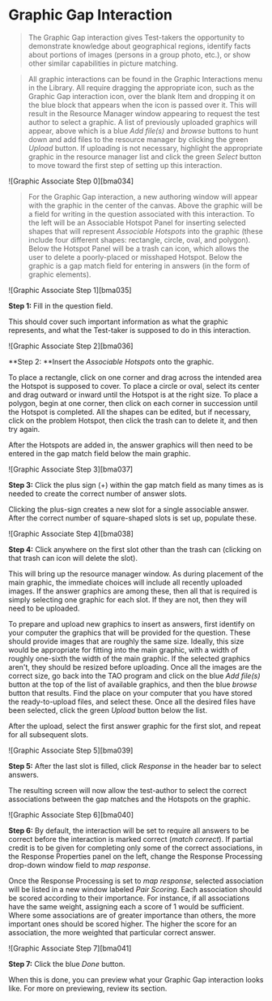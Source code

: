 # Graphic Gap Interaction

>The Graphic Gap interaction gives Test-takers the opportunity to demonstrate knowledge about geographical regions, identify facts about portions of images (persons in a group photo, etc.), or show other similar capabilities in picture matching.

>All graphic interactions can be found in the Graphic Interactions menu in the Library. All require dragging the appropriate icon, such as the Graphic Gap interaction icon, over the blank Item and dropping it on the blue block that appears when the icon is passed over it. This will result in the Resource Manager window appearing to request the test author to select a graphic. A list of previously uploaded graphics will appear, above which is a blue *Add file(s)* and *browse* buttons to hunt down and add files to the resource manager by clicking the green *Upload* button. If uploading is not necessary, highlight the appropriate graphic in the resource manager list and click the green *Select* button to move toward the first step of setting up this interaction.

![Graphic Associate Step 0][bma034]

>For the Graphic Gap interaction, a new authoring window will appear with the graphic in the center of the canvas. Above the graphic will be a field for writing in the question associated with this interaction. To the left will be an Associable Hotspot Panel for inserting selected shapes that will represent *Associable Hotspots* into the graphic (these include four different shapes: rectangle, circle, oval, and polygon). Below the Hotspot Panel will be a trash can icon, which allows the user to delete a poorly-placed or misshaped Hotspot. Below the graphic is a gap match field for entering in answers (in the form of graphic elements).

![Graphic Associate Step 1][bma035]

**Step 1:** Fill in the question field. 

This should cover such important information as what the graphic represents, and what the Test-taker is supposed to do in this interaction.

![Graphic Associate Step 2][bma036]

**Step 2: **Insert the *Associable Hotspots* onto the graphic.

To place a rectangle, click on one corner and drag across the intended area the Hotspot is supposed to cover. To place a circle or oval, select its center and drag outward or inward until the Hotspot is at the right size. To place a polygon, begin at one corner, then click on each corner in succession until the Hotspot is completed. All the shapes can be edited, but if necessary, click on the problem Hotspot, then click the trash can to delete it, and then try again.

After the Hotspots are added in, the answer graphics will then need to be entered in the gap match field below the main graphic.

![Graphic Associate Step 3][bma037]

**Step 3:** Click the plus sign (+) within the gap match field as many times as is needed to create the correct number of answer slots. 

Clicking the plus-sign creates a new slot for a single associable answer. After the correct number of square-shaped slots is set up, populate these. 

![Graphic Associate Step 4][bma038]

**Step 4:** Click anywhere on the first slot other than the trash can (clicking on that trash can icon will delete the slot). 

This will bring up the resource manager window. As during placement of the main graphic, the immediate choices will include all recently uploaded images. If the answer graphics are among these, then all that is required is simply selecting one graphic for each slot. If they are not, then they will need to be uploaded.

To prepare and upload new graphics to insert as answers, first identify on your computer the graphics that will be provided for the question. These should provide images that are roughly the same size. Ideally, this size would be appropriate for fitting into the main graphic, with a width of roughly one-sixth the width of the main graphic. If the selected graphics aren't, they should be resized before uploading. Once all the images are the correct size, go back into the TAO program and click on the blue *Add file(s)* button at the top of the list of available graphics, and then the blue *browse* button that results. Find the place on your computer that you have stored the ready-to-upload files, and select these. Once all the desired files have been selected, click the green *Upload* button below the list.

After the upload, select the first answer graphic for the first slot, and repeat for all subsequent slots.

![Graphic Associate Step 5][bma039]

**Step 5:** After the last slot is filled, click *Response* in the header bar to select answers.

The resulting screen will now allow the test-author to select the correct associations between the gap matches and the Hotspots on the graphic. 

![Graphic Associate Step 6][bma040]

**Step 6:** By default, the interaction will be set to require all answers to be correct before the interaction is marked correct (*match correct*). If partial credit is to be given for completing only some of the correct associations, in the Response Properties panel on the left, change the Response Processing drop-down window field to *map response*.

Once the Response Processing is set to *map response*, selected association will be listed in a new window labeled *Pair Scoring*. Each association should be scored according to their importance. For instance, if all associations have the same weight, assigning each a score of 1 would be sufficient. Where some associations are of greater importance than others, the more important ones should be scored higher. The higher the score for an association, the more weighted that particular correct answer.

![Graphic Associate Step 7][bma041]

**Step 7:** Click the blue *Done* button.

When this is done, you can preview what your Graphic Gap interaction looks like. For more on previewing, review its section.
